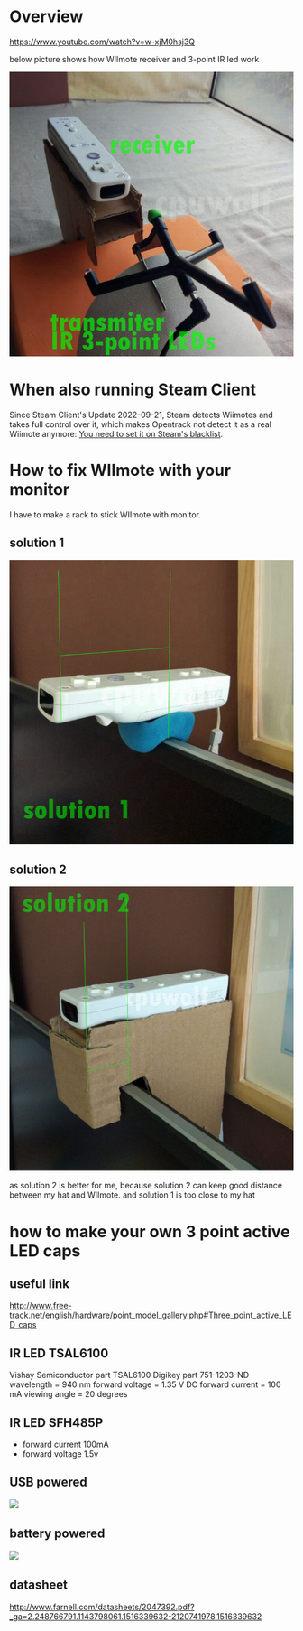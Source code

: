 # Overview

https://www.youtube.com/watch?v=w-xjM0hsj3Q

below picture shows how WIImote receiver and 3-point IR led work

![](https://github.com/cpuwolf/tracker-wii-pt/blob/v2.3.9/doc/wiimote_how.jpg)

# When also running Steam Client

Since Steam Client's Update 2022-09-21, Steam detects Wiimotes and takes full control over it, which makes Opentrack not detect it as a real Wiimote anymore: [You need to set it on Steam's blacklist](https://github.com/opentrack/opentrack/wiki/Wiimote-And-Steam).


# How to fix WIImote with your monitor

I have to make a rack to stick WIImote with monitor.

## solution 1
![](https://github.com/cpuwolf/tracker-wii-pt/blob/v2.3.9/doc/wiimote_rack1.jpg)
## solution 2
![](https://github.com/cpuwolf/tracker-wii-pt/blob/v2.3.9/doc/wiimote_rack2.jpg)

as solution 2 is better for me, because solution 2 can keep good distance between my hat and WIImote. and solution 1 is too close to my hat

# how to make your own 3 point active LED caps

## useful link

http://www.free-track.net/english/hardware/point_model_gallery.php#Three_point_active_LED_caps

## IR LED TSAL6100
Vishay Semiconductor part TSAL6100 
Digikey part 751-1203-ND 
wavelength = 940 nm
forward voltage = 1.35 V
DC forward current = 100 mA
viewing angle = 20 degrees


## IR LED SFH485P

* forward current 100mA
* forward voltage 1.5v
## USB powered
![](http://shop.strato.de/WebRoot/Store4/Shops/15485180/5085/1AD5/ECCC/F5CA/9F01/C0A8/28B8/72DA/Free-Track-5-Volt-power-source-USB-adaptor-computer.jpg)
## battery powered
![](https://shop.strato.de/WebRoot/Store4/Shops/15485180/4F74/4CD0/7843/4DBD/8161/C0A8/28BD/7931/SFH485p_setup.jpg)

## datasheet

http://www.farnell.com/datasheets/2047392.pdf?_ga=2.248766791.1143798061.1516339632-2120741978.1516339632
